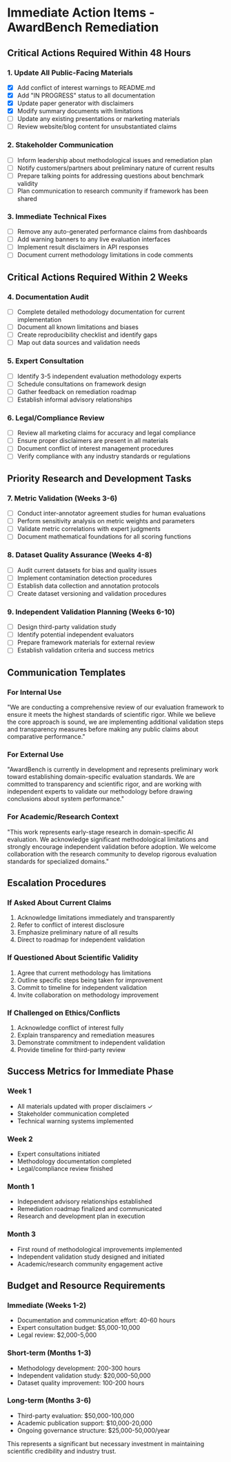 # Immediate Action Items - AwardBench Remediation

## Critical Actions Required Within 48 Hours

### 1. Update All Public-Facing Materials

- [x] Add conflict of interest warnings to README.md
- [x] Add "IN PROGRESS" status to all documentation
- [x] Update paper generator with disclaimers
- [x] Modify summary documents with limitations
- [ ] Update any existing presentations or marketing materials
- [ ] Review website/blog content for unsubstantiated claims

### 2. Stakeholder Communication

- [ ] Inform leadership about methodological issues and remediation plan
- [ ] Notify customers/partners about preliminary nature of current results
- [ ] Prepare talking points for addressing questions about benchmark validity
- [ ] Plan communication to research community if framework has been shared

### 3. Immediate Technical Fixes

- [ ] Remove any auto-generated performance claims from dashboards
- [ ] Add warning banners to any live evaluation interfaces
- [ ] Implement result disclaimers in API responses
- [ ] Document current methodology limitations in code comments

## Critical Actions Required Within 2 Weeks

### 4. Documentation Audit

- [ ] Complete detailed methodology documentation for current implementation
- [ ] Document all known limitations and biases
- [ ] Create reproducibility checklist and identify gaps
- [ ] Map out data sources and validation needs

### 5. Expert Consultation

- [ ] Identify 3-5 independent evaluation methodology experts
- [ ] Schedule consultations on framework design
- [ ] Gather feedback on remediation roadmap
- [ ] Establish informal advisory relationships

### 6. Legal/Compliance Review

- [ ] Review all marketing claims for accuracy and legal compliance
- [ ] Ensure proper disclaimers are present in all materials
- [ ] Document conflict of interest management procedures
- [ ] Verify compliance with any industry standards or regulations

## Priority Research and Development Tasks

### 7. Metric Validation (Weeks 3-6)

- [ ] Conduct inter-annotator agreement studies for human evaluations
- [ ] Perform sensitivity analysis on metric weights and parameters
- [ ] Validate metric correlations with expert judgments
- [ ] Document mathematical foundations for all scoring functions

### 8. Dataset Quality Assurance (Weeks 4-8)

- [ ] Audit current datasets for bias and quality issues
- [ ] Implement contamination detection procedures
- [ ] Establish data collection and annotation protocols
- [ ] Create dataset versioning and validation procedures

### 9. Independent Validation Planning (Weeks 6-10)

- [ ] Design third-party validation study
- [ ] Identify potential independent evaluators
- [ ] Prepare framework materials for external review
- [ ] Establish validation criteria and success metrics

## Communication Templates

### For Internal Use

"We are conducting a comprehensive review of our evaluation framework to ensure it meets the highest standards of scientific rigor. While we believe the core approach is sound, we are implementing additional validation steps and transparency measures before making any public claims about comparative performance."

### For External Use

"AwardBench is currently in development and represents preliminary work toward establishing domain-specific evaluation standards. We are committed to transparency and scientific rigor, and are working with independent experts to validate our methodology before drawing conclusions about system performance."

### For Academic/Research Context

"This work represents early-stage research in domain-specific AI evaluation. We acknowledge significant methodological limitations and strongly encourage independent validation before adoption. We welcome collaboration with the research community to develop rigorous evaluation standards for specialized domains."

## Escalation Procedures

### If Asked About Current Claims

1. Acknowledge limitations immediately and transparently
2. Refer to conflict of interest disclosure
3. Emphasize preliminary nature of all results
4. Direct to roadmap for independent validation

### If Questioned About Scientific Validity

1. Agree that current methodology has limitations
2. Outline specific steps being taken for improvement
3. Commit to timeline for independent validation
4. Invite collaboration on methodology improvement

### If Challenged on Ethics/Conflicts

1. Acknowledge conflict of interest fully
2. Explain transparency and remediation measures
3. Demonstrate commitment to independent validation
4. Provide timeline for third-party review

## Success Metrics for Immediate Phase

### Week 1

- All materials updated with proper disclaimers ✓
- Stakeholder communication completed
- Technical warning systems implemented

### Week 2

- Expert consultations initiated
- Methodology documentation completed
- Legal/compliance review finished

### Month 1

- Independent advisory relationships established
- Remediation roadmap finalized and communicated
- Research and development plan in execution

### Month 3

- First round of methodological improvements implemented
- Independent validation study designed and initiated
- Academic/research community engagement active

## Budget and Resource Requirements

### Immediate (Weeks 1-2)

- Documentation and communication effort: 40-60 hours
- Expert consultation budget: $5,000-10,000
- Legal review: $2,000-5,000

### Short-term (Months 1-3)

- Methodology development: 200-300 hours
- Independent validation study: $20,000-50,000
- Dataset quality improvement: 100-200 hours

### Long-term (Months 3-6)

- Third-party evaluation: $50,000-100,000
- Academic publication support: $10,000-20,000
- Ongoing governance structure: $25,000-50,000/year

This represents a significant but necessary investment in maintaining scientific credibility and industry trust.
